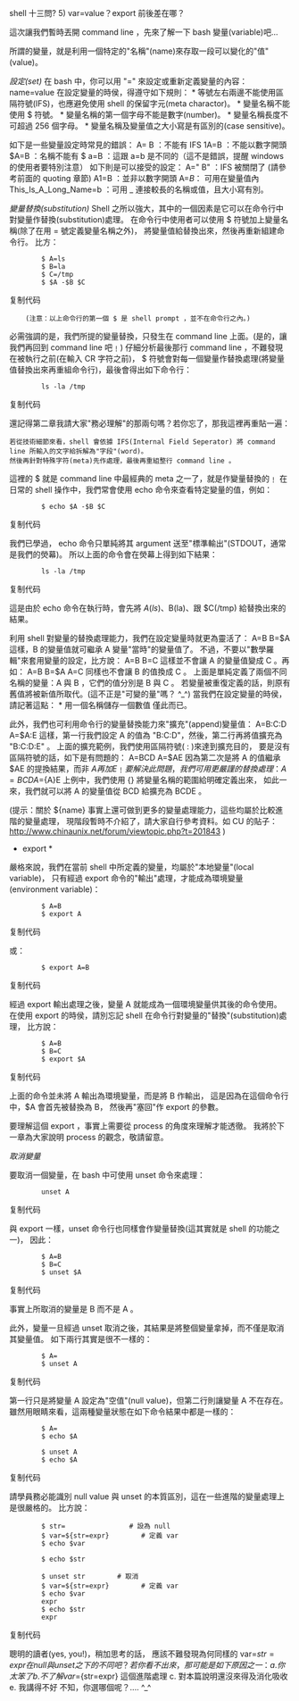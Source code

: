 shell 十三問?
5) var=value？export 前後差在哪？

這次讓我們暫時丟開 command line ，先來了解一下 bash 變量(variable)吧...

所謂的變量，就是利用一個特定的"名稱"(name)來存取一段可以變化的"值"(value)。

*設定(set)*
在 bash 中，你可以用 "=" 來設定或重新定義變量的內容：
        name=value
在設定變量的時侯，得遵守如下規則：
        * 等號左右兩邊不能使用區隔符號(IFS)，也應避免使用 shell 的保留字元(meta charactor)。
        * 變量名稱不能使用 $ 符號。
        * 變量名稱的第一個字母不能是數字(number)。
        * 變量名稱長度不可超過 256 個字母。
        * 變量名稱及變量值之大小寫是有區別的(case sensitive)。

如下是一些變量設定時常見的錯誤：
        A= B        ：不能有 IFS
        1A=B        ：不能以數字開頭
        $A=B        ：名稱不能有 $
        a=B                ：這跟 a=b 是不同的（這不是錯誤，提醒 windows 的使用者要特別注意）
如下則是可以接受的設定：
        A=" B"        ：IFS 被關閉了 (請參考前面的 quoting 章節)
        A1=B        ：並非以數字開頭
        A=$B        ：$ 可用在變量值內
        This_Is_A_Long_Name=b        ：可用 _ 連接較長的名稱或值，且大小寫有別。

*變量替換(substitution)*
Shell 之所以強大，其中的一個因素是它可以在命令行中對變量作替換(substitution)處理。
在命令行中使用者可以使用 $ 符號加上變量名稱(除了在用 = 號定義變量名稱之外)，
將變量值給替換出來，然後再重新組建命令行。
比方：

            $ A=ls
            $ B=la
            $ C=/tmp
            $ $A -$B $C

复制代码

        (注意：以上命令行的第一個 $ 是 shell prompt ，並不在命令行之內。)
必需強調的是，我們所提的變量替換，只發生在 command line 上面。(是的，讓我們再回到 command line 吧﹗)
仔細分析最後那行 command line ，不難發現在被執行之前(在輸入 CR 字符之前)，
$ 符號會對每一個變量作替換處理(將變量值替換出來再重組命令行)，最後會得出如下命令行：

            ls -la /tmp

复制代码

還記得第二章我請大家"務必理解"的那兩句嗎？若你忘了，那我這裡再重貼一遍：

    若從技術細節來看，shell 會依據 IFS(Internal Field Seperator) 將 command line 所輸入的文字給拆解為"字段"(word)。
    然後再針對特殊字符(meta)先作處理，最後再重組整行 command line 。 


這裡的 $ 就是 command line 中最經典的 meta 之一了，就是作變量替換的﹗
在日常的 shell 操作中，我們常會使用 echo 命令來查看特定變量的值，例如：

            $ echo $A -$B $C

复制代码

我們已學過， echo 命令只單純將其 argument 送至"標準輸出"(STDOUT，通常是我們的熒幕)。
所以上面的命令會在熒幕上得到如下結果：

            ls -la /tmp

复制代码

這是由於 echo 命令在執行時，會先將 $A(ls)、$B(la)、跟 $C(/tmp) 給替換出來的結果。

利用 shell 對變量的替換處理能力，我們在設定變量時就更為靈活了：
        A=B
        B=$A
這樣，B 的變量值就可繼承 A 變量"當時"的變量值了。
不過，不要以"數學羅輯"來套用變量的設定，比方說：
        A=B
        B=C
這樣並不會讓 A 的變量值變成 C 。再如：
        A=B
        B=$A
        A=C
同樣也不會讓 B 的值換成 C 。
上面是單純定義了兩個不同名稱的變量：A 與  B ，它們的值分別是 B 與  C 。
若變量被重復定義的話，則原有舊值將被新值所取代。(這不正是"可變的量"嗎？  ^_^)
當我們在設定變量的時侯，請記著這點：
        * 用一個名稱儲存一個數值
僅此而已。

此外，我們也可利用命令行的變量替換能力來"擴充"(append)變量值：
        A=B:C:D
        A=$A:E
這樣，第一行我們設定 A 的值為 "B:C:D"，然後，第二行再將值擴充為 "B:C:D:E" 。
上面的擴充範例，我們使用區隔符號( : )來達到擴充目的，
要是沒有區隔符號的話，如下是有問題的：
        A=BCD
        A=$AE
因為第二次是將 A 的值繼承 $AE 的提換結果，而非 $A 再加 E ﹗
要解決此問題，我們可用更嚴謹的替換處理：
        A=BCD
        A=${A}E
上例中，我們使用 {} 將變量名稱的範圍給明確定義出來，
如此一來，我們就可以將 A 的變量值從 BCD 給擴充為 BCDE 。

(提示：關於 ${name} 事實上還可做到更多的變量處理能力，這些均屬於比較進階的變量處理，
現階段暫時不介紹了，請大家自行參考資料。如 CU 的貼子：
http://www.chinaunix.net/forum/viewtopic.php?t=201843
)

* export *

嚴格來說，我們在當前 shell 中所定義的變量，均屬於"本地變量"(local variable)，
只有經過 export 命令的"輸出"處理，才能成為環境變量(environment variable)：

            $ A=B
            $ export A

复制代码

或：

            $ export A=B

复制代码

經過 export 輸出處理之後，變量 A 就能成為一個環境變量供其後的命令使用。
在使用 export  的時侯，請別忘記 shell 在命令行對變量的"替換"(substitution)處理，
比方說：

            $ A=B
            $ B=C
            $ export $A

复制代码

上面的命令並未將 A 輸出為環境變量，而是將 B 作輸出，
這是因為在這個命令行中，$A 會首先被替換為 B， 然後再"塞回"作 export 的參數。

要理解這個 export ，事實上需要從 process 的角度來理解才能透徹。
我將於下一章為大家說明 process 的觀念，敬請留意。

*取消變量*

要取消一個變量，在 bash 中可使用 unset 命令來處理：

            unset A

复制代码

與 export 一樣，unset 命令行也同樣會作變量替換(這其實就是 shell 的功能之一)，
因此：

            $ A=B
            $ B=C
            $ unset $A

复制代码

事實上所取消的變量是 B 而不是 A 。

此外，變量一旦經過 unset 取消之後，其結果是將整個變量拿掉，而不僅是取消其變量值。
如下兩行其實是很不一樣的：

            $ A=
            $ unset A

复制代码

第一行只是將變量 A 設定為"空值"(null  value)，但第二行則讓變量 A 不在存在。
雖然用眼睛來看，這兩種變量狀態在如下命令結果中都是一樣的：

            $ A=
            $ echo $A

            $ unset A
            $ echo $A
            

复制代码

請學員務必能識別 null value 與 unset 的本質區別，這在一些進階的變量處理上是很嚴格的。
比方說：

            $ str=                # 設為 null
            $ var=${str=expr}        # 定義 var
            $ echo $var
           
            $ echo $str
           
            $ unset str        # 取消
            $ var=${str=expr}        # 定義 var
            $ echo $var
            expr
            $ echo $str
            expr

复制代码

聰明的讀者(yes, you!)，稍加思考的話，
應該不難發現為何同樣的 var=${str=expr} 在 null 與 unset 之下的不同吧？
若你看不出來，那可能是如下原因之一：
a. 你太笨了
b. 不了解  var=${str=expr}        這個進階處理
c. 對本篇說明還沒來得及消化吸收
e. 我講得不好
不知，你選哪個呢？....  ^_^